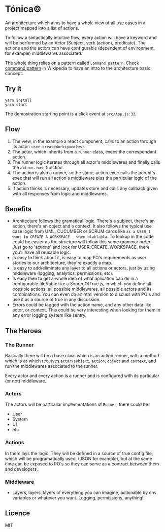 # Tónica©

An architecture which aims to have a whole view of all use cases in a project mapped into a list of actions.

To follow a sintactically intuitive flow, every action will have a keyword and will be performed by an Actor (Subject, verb (action), predicate). The actions and the actors can have configurable (dependent of environment, for example) middlewares associated.

The whole thing relies on a pattern called `Command pattern`. Check [command pattern](https://en.wikipedia.org/wiki/Command_pattern) in Wikipedia to have an intro to the architecture basic concept.

## Try it
```
yarn install
yarn start
```

The demostration starting point is a click event at `src/App.js:32`.

## Flow

1. The view, in the example a react component, calls to an action through its actor: `user.createWorkspace(ws)`.
2. The actor, which inherits from a `runner` class, execs the correspondant action.
3. The runner logic iterates through all actor's middlewares and finally calls the `action.exec` function.
4. The action is also a runner, so the same, action.exec calls the parent's exec that will run all action's middleware plus the particular logic of the action.
5. If action thinks is necessary, updates store and calls any callback given with all responses from logic and middlewares.

## Benefits

- Architecture follows the gramatical logic. There's a subject, there's an action, there's an object and a context. It also follows the typical use case logic from UML, CUCUMBER or SCRUM cards like `as a USER I want to CREATE A WORKSPACE _ when blablabla`. To lookup in the code could be easier as the structure will follow this same grammar order. Just go to 'actions' and look for USER_CREATE_WORKSPACE, there you'll have all reusable logic.
- Is easy to think about it, is easy to map PO's requirements as user stories to our architecture, they're exactly a map.
- Is easy to add/eliminate any layer to all actions or actors, just by using middleware (logging, analytics, permissions, etc).
- Is easy then to get a whole idea of what aplication can do in a configurable file/table like a SourceOfTrue.js, in which you define all possible actions, all possible middlewares, all possible actors and its combinations. You can even do an html version to discuss with PO's and use it as a source of true in any discussion.
- Errors could be tagged with the action name, and any other data like actor, or context. This could be very interesting when looking for them in any error logging system like sentry.

## The Heroes
### The Runner
Basically there will be a base class which is an action runner, with a method which is `do` which receives `actor/subject`, `action`, `object` and `context`, and run the middlewares associated to the runner.

Every actor and every action is a runner and is configured with its particular (or not) middleware.

### Actors
The actors will be particular implementations of `Runner`, there could be:

- User
- System
- UI
- etc

### Actions
In them lays the logic. They will be defined in a source of true config file, which will be programatically used, (JSON for example), but at the same time can be exposed to PO's so they can serve as a contract between them and developers.

### Middleware
- Layers, layers, layers of everything you can imagine, actionable by env variables or whatever you want. Logging, permissions, anything!.

## Licence

MIT